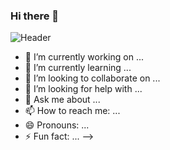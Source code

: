 ### Hi there 👋

![[Header](https://github.com/IslombekTurakulov/IslombekTurakulov/blob/main/Images/header.jpg)](https://www.youtube.com/c/DarkPrinceOfficial)
- 🔭 I’m currently working on ...
- 🌱 I’m currently learning ...
- 👯 I’m looking to collaborate on ...
- 🤔 I’m looking for help with ...
- 💬 Ask me about ...
- 📫 How to reach me: ...
- 😄 Pronouns: ...
- ⚡ Fun fact: ...
-->
